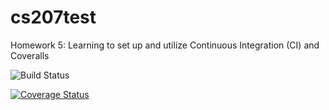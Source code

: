 # cs207test
Homework 5: Learning to set up and utilize Continuous Integration (CI) and Coveralls

![Build Status](https://travis-ci.org/hsim13372/cs207test.svg?branch=master)

[![Coverage Status](https://coveralls.io/repos/github/hsim13372/cs207test/badge.svg?branch=master)](https://coveralls.io/github/hsim13372/cs207test?branch=master)

